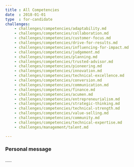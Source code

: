 ```yaml
---
title : All Competencies
date  : 2018-01-01
type  : for-candidate
challenges:
    - challenges/competencies/adaptability.md
    - challenges/competencies/collaboration.md
    - challenges/competencies/customer-focus.md
    - challenges/competencies/drive-for-results.md
    - challenges/competencies/influencing-for-impact.md
    - challenges/competencies/judgement.md
    - challenges/competencies/planning.md
    - challenges/competencies/trusted-advisor.md
    - challenges/competencies/pioneering.md
    - challenges/competencies/innovation.md
    - challenges/competencies/technical-excellence.md
    - challenges/competencies/conversion.md
    - challenges/competencies/communication.md
    - challenges/competencies/finance.md
    - challenges/competencies/acumen.md
    - challenges/competencies/entrepreneurialism.md
    - challenges/competencies/strategic-thinking.md
    - challenges/competencies/technical-strength.md
    - challenges/competencies/value-selling.md
    - challenges/competencies/community.md
    - challenges/competencies/technical-expertise.md
    - challenges/management/talent.md

---
```



### Personal message

.....

